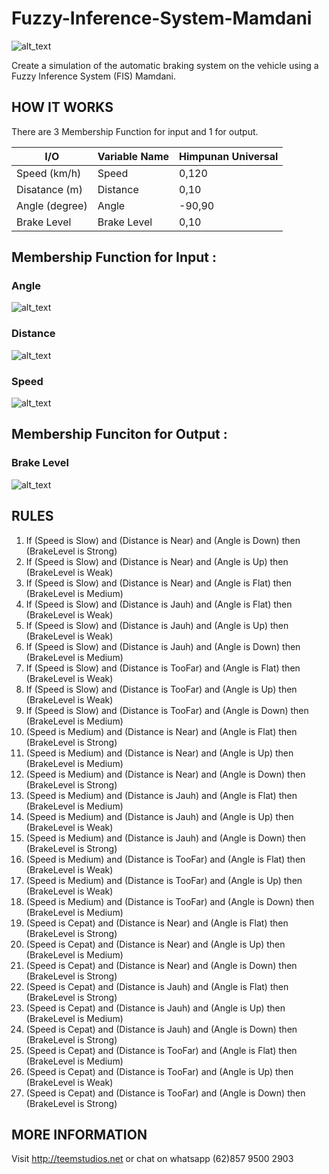 # Fuzzy-Inference-System-Mamdani

![alt_text](http://teemstudios.net/wp-content/uploads/2019/04/Cover-1.jpg)

Create a simulation of the automatic braking system on the vehicle using a Fuzzy Inference System (FIS) Mamdani.

## HOW IT WORKS
There are 3 Membership Function for input and 1 for output.

| I/O | Variable Name | Himpunan Universal |
| --- | --- | --- |
| Speed (km/h) | Speed | 0,120 |
| Disatance (m) | Distance | 0,10 | 
| Angle (degree) | Angle | -90,90 |
| Brake Level | Brake Level | 0,10 |

## Membership Function for Input :
### Angle
![alt_text](http://teemstudios.net/wp-content/uploads/2019/04/MF-Angle.png)

### Distance
![alt_text](http://teemstudios.net/wp-content/uploads/2019/04/MF-Distance.png)

### Speed
![alt_text](http://teemstudios.net/wp-content/uploads/2019/04/MF-Speed.png)


## Membership Funciton for Output :
### Brake Level
![alt_text](http://teemstudios.net/wp-content/uploads/2019/04/MF-Brake.png)

## RULES
1. If (Speed is Slow) and (Distance is Near) and (Angle is Down) then (BrakeLevel is Strong) 
2. If (Speed is Slow) and (Distance is Near) and (Angle is Up) then (BrakeLevel is Weak)  
3. If (Speed is Slow) and (Distance is Near) and (Angle is Flat) then (BrakeLevel is Medium)  
4. If (Speed is Slow) and (Distance is Jauh) and (Angle is Flat) then (BrakeLevel is Weak)  
5. If (Speed is Slow) and (Distance is Jauh) and (Angle is Up) then (BrakeLevel is Weak)  
6. If (Speed is Slow) and (Distance is Jauh) and (Angle is Down) then (BrakeLevel is Medium)  
7. If (Speed is Slow) and (Distance is TooFar) and (Angle is Flat) then (BrakeLevel is Weak)  
8. If (Speed is Slow) and (Distance is TooFar) and (Angle is Up) then (BrakeLevel is Weak)  
9. If (Speed is Slow) and (Distance is TooFar) and (Angle is Down) then (BrakeLevel is Medium)  
10. (Speed is Medium) and (Distance is Near) and (Angle is Flat) then (BrakeLevel is Strong)  
11. (Speed is Medium) and (Distance is Near) and (Angle is Up) then (BrakeLevel is Medium)  
12. (Speed is Medium) and (Distance is Near) and (Angle is Down) then (BrakeLevel is Strong)  
13. (Speed is Medium) and (Distance is Jauh) and (Angle is Flat) then (BrakeLevel is Medium)  
14. (Speed is Medium) and (Distance is Jauh) and (Angle is Up) then (BrakeLevel is Weak)  
15. (Speed is Medium) and (Distance is Jauh) and (Angle is Down) then (BrakeLevel is Strong)  
16. (Speed is Medium) and (Distance is TooFar) and (Angle is Flat) then (BrakeLevel is Weak)  
17. (Speed is Medium) and (Distance is TooFar) and (Angle is Up) then (BrakeLevel is Weak)  
18. (Speed is Medium) and (Distance is TooFar) and (Angle is Down) then (BrakeLevel is Medium)  
19. (Speed is Cepat) and (Distance is Near) and (Angle is Flat) then (BrakeLevel is Strong)  
20. (Speed is Cepat) and (Distance is Near) and (Angle is Up) then (BrakeLevel is Medium)  
21. (Speed is Cepat) and (Distance is Near) and (Angle is Down) then (BrakeLevel is Strong)  
22. (Speed is Cepat) and (Distance is Jauh) and (Angle is Flat) then (BrakeLevel is Strong)  
23. (Speed is Cepat) and (Distance is Jauh) and (Angle is Up) then (BrakeLevel is Medium)  
24. (Speed is Cepat) and (Distance is Jauh) and (Angle is Down) then (BrakeLevel is Strong)  
25. (Speed is Cepat) and (Distance is TooFar) and (Angle is Flat) then (BrakeLevel is Medium)  
26. (Speed is Cepat) and (Distance is TooFar) and (Angle is Up) then (BrakeLevel is Weak)  
27. (Speed is Cepat) and (Distance is TooFar) and (Angle is Down) then (BrakeLevel is Strong)  




## MORE INFORMATION
Visit http://teemstudios.net or chat on whatsapp (62)857 9500 2903
